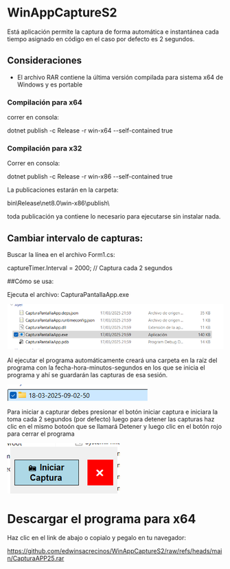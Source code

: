 # WinAppCaptureS2

Está aplicación permite la captura de forma automática e instantánea cada tiempo asignado en código en el caso por defecto es 2 segundos.

## Consideraciones

* El archivo RAR contiene la última versión compilada para sistema x64 de Windows y es portable

### Compilación para x64

correr en consola:

dotnet publish -c Release -r win-x64 --self-contained true

### Compilación para x32
Correr en consola:

dotnet publish -c Release -r win-x86 --self-contained true

La publicaciones estarán en la carpeta:

bin\Release\net8.0\win-x86\publish\

toda publicación ya contiene lo necesario para ejecutarse sin instalar nada.


## Cambiar intervalo de capturas:

Buscar la línea en el archivo Form1.cs:

captureTimer.Interval = 2000; // Captura cada 2 segundos

##Cómo se usa:

Ejecuta el archivo: CapturaPantallaApp.exe

![cargar App](/img/1.png)

Al ejecutar el programa automáticamente creará una carpeta en la raíz del programa con la fecha-hora-minutos-segundos en los que se inicia el programa y ahí se guardarán las capturas de esa sesión.

![cargar App](/img/3.png)

Para iniciar a capturar debes presionar el botón iniciar captura e iniciara la toma cada 2 segundos (por defecto) luego para detener las capturas haz clic en el mismo botoón que se llamará Detener y luego clic en el botón rojo para cerrar el programa

![cargar App](/img/2.png)

# Descargar el programa para x64

Haz clic en el link de abajo o copialo y pegalo en tu navegador:

https://github.com/edwinsacrecinos/WinAppCaptureS2/raw/refs/heads/main/CapturaAPP25.rar 